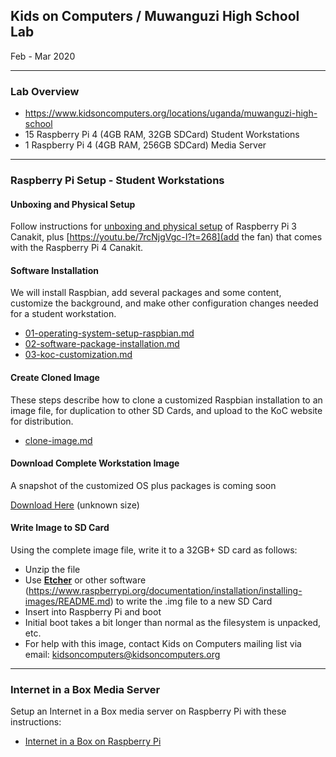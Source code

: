 ## Kids on Computers / Muwanguzi High School Lab

Feb - Mar 2020

---

### Lab Overview

- https://www.kidsoncomputers.org/locations/uganda/muwanguzi-high-school
- 15 Raspberry Pi 4 (4GB RAM, 32GB SDCard) Student Workstations
- 1 Raspberry Pi 4 (4GB RAM, 256GB SDCard) Media Server

---

### Raspberry Pi Setup - Student Workstations

#### Unboxing and Physical Setup

Follow instructions for [unboxing and physical setup](../../2019/unboxing-and-physical-setup.md) of Raspberry Pi 3 Canakit, plus [https://youtu.be/7rcNjgVgc-I?t=268](add the fan) that comes with the Raspberry Pi 4 Canakit.

#### Software Installation

We will install Raspbian, add several packages and some content, customize the background, and make other configuration changes needed for a student workstation.

- [01-operating-system-setup-raspbian.md](01-operating-system-setup-raspbian.md)
- [02-software-package-installation.md](02-software-package-installation.md)
- [03-koc-customization.md](03-koc-customization.md)

#### Create Cloned Image

These steps describe how to clone a customized Raspbian installation to an image file, for duplication to other SD Cards, and upload to the KoC website for distribution.

- [clone-image.md](clone-image.md)

#### Download Complete Workstation Image

A snapshot of the customized OS plus packages is coming soon

[Download Here](https://www.kidsoncomputers.org/data/projects/Uganda2020/) (unknown size)

#### Write Image to SD Card
Using the complete image file, write it to a 32GB+ SD card as follows:
- Unzip the file
- Use [**Etcher**](https://www.balena.io/etcher/) or other software (https://www.raspberrypi.org/documentation/installation/installing-images/README.md) to write the .img file to a new SD Card
- Insert into Raspberry Pi and boot
- Initial boot takes a bit longer than normal as the filesystem is unpacked, etc.
- For help with this image, contact Kids on Computers mailing list via email: kidsoncomputers@kidsoncomputers.org


---
### Internet in a Box Media Server

Setup an Internet in a Box media server on Raspberry Pi with these instructions:

- [Internet in a Box on Raspberry Pi](iiab-setup.md)
